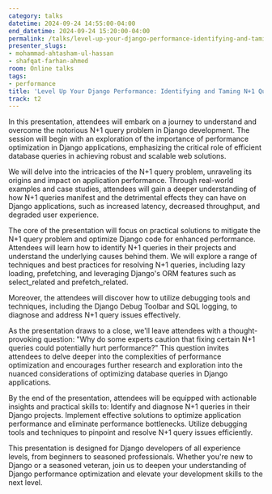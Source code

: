 ```yaml
---
category: talks
datetime: 2024-09-24 14:55:00-04:00
end_datetime: 2024-09-24 15:20:00-04:00
permalink: /talks/level-up-your-django-performance-identifying-and-taming-n-1-queries/
presenter_slugs:
- mohammad-ahtasham-ul-hassan
- shafqat-farhan-ahmed
room: Online talks
tags:
- performance
title: 'Level Up Your Django Performance: Identifying and Taming N+1 Queries'
track: t2
---
```


In this presentation, attendees will embark on a journey to understand and overcome the notorious N+1 query problem in Django development. The session will begin with an exploration of the importance of performance optimization in Django applications, emphasizing the critical role of efficient database queries in achieving robust and scalable web solutions.

We will delve into the intricacies of the N+1 query problem, unraveling its origins and impact on application performance. Through real-world examples and case studies, attendees will gain a deeper understanding of how N+1 queries manifest and the detrimental effects they can have on Django applications, such as increased latency, decreased throughput, and degraded user experience.

The core of the presentation will focus on practical solutions to mitigate the N+1 query problem and optimize Django code for enhanced performance. Attendees will learn how to identify N+1 queries in their projects and understand the underlying causes behind them. We will explore a range of techniques and best practices for resolving N+1 queries, including lazy loading, prefetching, and leveraging Django's ORM features such as select_related and prefetch_related.

Moreover, the attendees will discover how to utilize debugging tools and techniques, including the Django Debug Toolbar and SQL logging, to diagnose and address N+1 query issues effectively.

As the presentation draws to a close, we'll leave attendees with a thought-provoking question: "Why do some experts caution that fixing certain N+1 queries could potentially hurt performance?" This question invites attendees to delve deeper into the complexities of performance optimization and encourages further research and exploration into the nuanced considerations of optimizing database queries in Django applications.

By the end of the presentation, attendees will be equipped with actionable insights and practical skills to:
Identify and diagnose N+1 queries in their Django projects.
Implement effective solutions to optimize application performance and eliminate performance bottlenecks.
Utilize debugging tools and techniques to pinpoint and resolve N+1 query issues efficiently.

This presentation is designed for Django developers of all experience levels, from beginners to seasoned professionals. Whether you're new to Django or a seasoned veteran, join us to deepen your understanding of Django performance optimization and elevate your development skills to the next level.